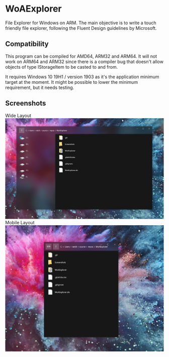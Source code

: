 # WoAExplorer
File Explorer for Windows on ARM. The main objective is to write a touch friendly file explorer, following 
the Fluent Design guidelines by Microsoft.

## Compatibility
This program can be compiled for AMD64, ARM32 and ARM64. It will not work on ARM64 and ARM32
since there is a compiler bug that doesn't allow objects of type IStorageItem to be casted to and from.

It requires Windows 10 19H1 / version 1903 as it's the application minimum target at the moment. It might be
possible to lower the minimum requirement, but it needs testing.

## Screenshots
Wide Layout
![Wide version of the app layout](https://github.com/Simizfo/WoAExplorer/blob/master/Screenshots/screenshotwide.png?raw=true)
Mobile Layout
![Mobile version of the app layout](https://github.com/Simizfo/WoAExplorer/blob/master/Screenshots/screenshotnarrow.png?raw=true)
